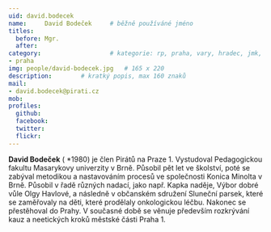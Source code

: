 ```yaml
---
uid: david.bodecek
name:     David Bodeček  	# běžně používáné jméno
titles:
  before: Mgr. 
  after:
category:                 	# kategorie: rp, praha, vary, hradec, jmk, senat
- praha
img: people/david-bodecek.jpg   # 165 x 220
description:      	# kratký popis, max 160 znaků
mail:
- david.bodecek@pirati.cz
mob:
profiles:
  github:       
  facebook:    
  twitter: 		  
  flickr:		  
---
```


**David Bodeček** ( *1980) je člen Pirátů na Praze 1. Vystudoval Pedagogickou fakultu Masarykovy univerzity v Brně. Působil pět let ve školství, poté se zabýval metodikou a nastavováním procesů ve společnosti Konica Minolta v Brně. Působil v řadě různých nadací, jako např. Kapka naděje, Výbor dobré vůle Olgy Havlové, a následně v občanském sdružení Sluneční parsek, které se zaměřovaly na děti, které prodělaly onkologickou léčbu. Nakonec se přestěhoval do Prahy. V současné době se věnuje především rozkrývání kauz a neetických kroků městské části Praha 1. 

